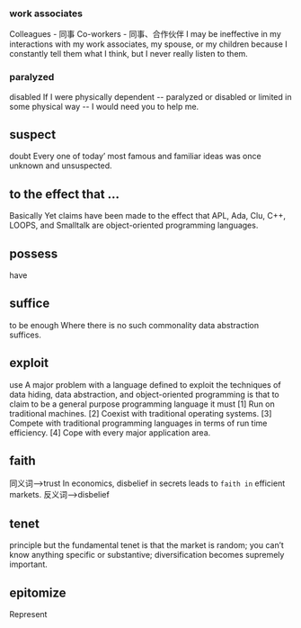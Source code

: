 ### work associates
Colleagues - 同事
Co-workers - 同事、合作伙伴
I may be ineffective in my interactions with my work associates, my spouse, or my
children because I constantly tell them what I think, but I never really listen to them.

### paralyzed 
disabled
If I were physically dependent -- paralyzed or disabled or limited in some physical way --
I would need you to help me.

## suspect
doubt
Every one of today’ most famous and familiar ideas was once unknown and unsuspected.

## to the effect that ...
Basically
Yet claims have been made to the effect that APL, Ada, Clu, C++, LOOPS, and Smalltalk are object-oriented programming languages.

## possess
have

## suffice
to be enough
Where there is no such commonality data abstraction suffices.

## exploit
use
A major problem with a language defined to exploit the techniques of data hiding, data abstraction, and
object-oriented programming is that to claim to be a general purpose programming language it must
[1] Run on traditional machines.
[2] Coexist with traditional operating systems.
[3] Compete with traditional programming languages in terms of run time efficiency.
[4] Cope with every major application area.

## faith
同义词-->trust
In economics, disbelief in secrets leads to `faith in` efficient markets.
反义词-->disbelief

## tenet
principle
but the fundamental tenet is that the market is random; you can’t know anything specific or substantive; diversification becomes supremely important.

## epitomize
Represent
